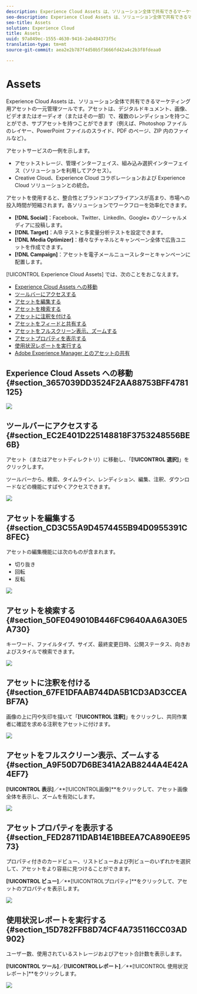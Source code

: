 ```yaml
---
description: Experience Cloud Assets は、ソリューション全体で共有できるマーケティング用アセットの一元管理ツールです。アセットは、デジタルドキュメント、画像、ビデオまたはオーディオ（またはその一部）で、複数のレンディションを持つことができ、サブアセットを持つことができます（例えば、Photoshop ファイルのレイヤー、PowerPoint ファイルのスライド、PDF のページ、ZIP 内のファイルなど）。
seo-description: Experience Cloud Assets は、ソリューション全体で共有できるマーケティング用アセットの一元管理ツールです。アセットは、デジタルドキュメント、画像、ビデオまたはオーディオ（またはその一部）で、複数のレンディションを持つことができ、サブアセットを持つことができます（例えば、Photoshop ファイルのレイヤー、PowerPoint ファイルのスライド、PDF のページ、ZIP 内のファイルなど）。
seo-title: Assets
solution: Experience Cloud
title: Assets
uuid: 97a849ec-1555-4630-9416-2ab484373f5c
translation-type: tm+mt
source-git-commit: aea2e2b787f4d50b5f3666fd42a4c2b3f8fdeaa0

---
```



# Assets

Experience Cloud Assets は、ソリューション全体で共有できるマーケティング用アセットの一元管理ツールです。アセットは、デジタルドキュメント、画像、ビデオまたはオーディオ（またはその一部）で、複数のレンディションを持つことができ、サブアセットを持つことができます（例えば、Photoshop ファイルのレイヤー、PowerPoint ファイルのスライド、PDF のページ、ZIP 内のファイルなど）。

<!-- asset.xml -->
アセットサービスの一例を示します。

* アセットストレージ、管理インターフェイス、組み込み選択インターフェイス（ソリューションを利用してアクセス）。
* Creative Cloud、Experience Cloud コラボレーションおよび Experience Cloud ソリューションとの統合。

アセットを使用すると、整合性とブランドコンプライアンスが高まり、市場への投入時間が短縮されます。各ソリューションでワークフローを効率化できます。

* **[!DNL Social]**：Facebook、Twitter、LinkedIn、Google+ のソーシャルメディアに投稿します。
* **[!DNL Target]**：A/B テストと多変量分析テストを設定できます。
* **[!DNL Media Optimizer]**：様々なチャネルとキャンペーン全体で広告ユニットを作成できます。
* **[!DNL Campaign]**：アセットを電子メールニュースレターとキャンペーンに配置します。

[!UICONTROL Experience Cloud Assets] では、次のことをおこなえます。

* [Experience Cloud Assets への移動](../experience-cloud-assets/experience-cloud-assets.md#section_3657039DD3524F2AA88753BFF4781125)
* [ツールバーにアクセスする](../experience-cloud-assets/experience-cloud-assets.md#section_EC2E401D225148818F3753248556BE6B)
* [アセットを編集する](../experience-cloud-assets/experience-cloud-assets.md#section_CD3C55A9D4574455B94D0955391C8FEC)
* [アセットを検索する](../experience-cloud-assets/experience-cloud-assets.md#section_50FE049010B446FC9640AA6A30E5A730)
* [アセットに注釈を付ける](../experience-cloud-assets/experience-cloud-assets.md#section_67FE1DFAAB744DA5B1CD3AD3CCEABF7A)
* [アセットをフィードと共有する](../experience-cloud-assets/experience-cloud-assets.md#section_2CD53A99600D4A3D9AA82C3CDA666E6B)
* [アセットをフルスクリーン表示、ズームする](../experience-cloud-assets/experience-cloud-assets.md#section_A9F50D7D6BE341A2AB8244A4E42A4EF7)
* [アセットプロパティを表示する](../experience-cloud-assets/experience-cloud-assets.md#section_FED28711DAB14E1BBEEA7CA890EE9573)
* [使用状況レポートを実行する](../experience-cloud-assets/experience-cloud-assets.md#section_15D782FFB8D74CF4A735116CC03AD902)
* [Adobe Experience Manager とのアセットの共有](../experience-cloud-assets/experience-cloud-assets.md#section_45C1B72F4D274F54BC6CCB64D2580AC5)

## Experience Cloud Assets への移動 {#section_3657039DD3524F2AA88753BFF4781125}

![](assets/asset-nav.png)

## ツールバーにアクセスする {#section_EC2E401D225148818F3753248556BE6B}

アセット（またはアセットディレクトリ）に移動し、「**[!UICONTROL 選択]**」をクリックします。

ツールバーから、検索、タイムライン、レンディション、編集、注釈、ダウンロードなどの機能にすばやくアクセスできます。

![](assets/asset-tools.png)

## アセットを編集する {#section_CD3C55A9D4574455B94D0955391C8FEC}

アセットの編集機能には次のものが含まれます。

* 切り抜き
* 回転
* 反転

![](assets/asset-edit.png)

## アセットを検索する {#section_50FE049010B446FC9640AA6A30E5A730}

キーワード、ファイルタイプ、サイズ、最終変更日時、公開ステータス、向きおよびスタイルで検索できます。

![](assets/asset-search.png)

## アセットに注釈を付ける {#section_67FE1DFAAB744DA5B1CD3AD3CCEABF7A}

画像の上に円や矢印を描いて「**[!UICONTROL 注釈]**」をクリックし、共同作業者に確認を求める注釈をアセットに付けます。

![](assets/assets-annotate.png)

<!-- ## Share an asset to your feed {#section_2CD53A99600D4A3D9AA82C3CDA666E6B}

**Experience Cloud Feed will no longer be supported starting Nov 01, 2019 and shall be deprecated by Dec, 2019.**

Click **[!UICONTROL Share]** from the toolbar to share the asset as [feed](../feed.md#concept_9256B8768A294009A777282DD8719213) to other Experience Cloud users. 

![](assets/assets-share-card.png) 

Sharing displays the image on your Feed page and with whomever you have shared the card.  -->

## アセットをフルスクリーン表示、ズームする {#section_A9F50D7D6BE341A2AB8244A4E42A4EF7}

**[!UICONTROL 表示]**／**[!UICONTROL &#x200B;画像]**をクリックして、アセット画像全体を表示し、ズームを有効にします。

![](assets/asset-zoom.png)

## アセットプロパティを表示する {#section_FED28711DAB14E1BBEEA7CA890EE9573}

プロパティ付きのカードビュー、リストビューおよび列ビューのいずれかを選択して、アセットをより容易に見つけることができます。

**[!UICONTROL ビュー]**／**[!UICONTROL &#x200B;プロパティ]**をクリックして、アセットのプロパティを表示します。

![](assets/asset-properties.png)

## 使用状況レポートを実行する {#section_15D782FFB8D74CF4A735116CC03AD902}

ユーザー数、使用されているストレージおよびアセット合計数を表示します。

**[!UICONTROL ツール]**／**[!UICONTROL &#x200B;レポート]**／**[!UICONTROL 使用状況レポート]**をクリックします。

![](assets/assets-usage-report.png)
